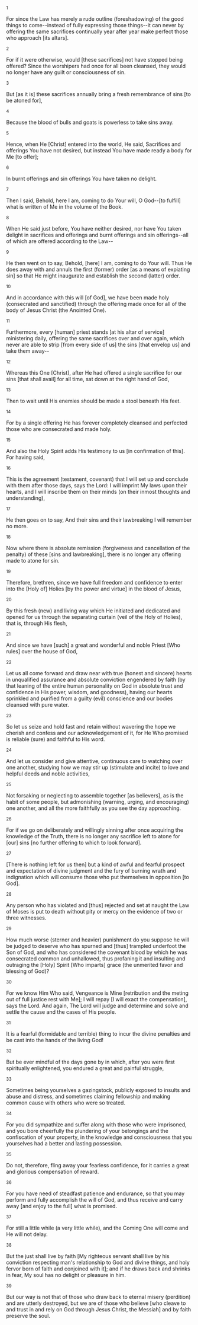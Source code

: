 <sup>1</sup> 

For since the Law has merely a rude outline (foreshadowing) of the good things to come--instead of fully expressing those things--it can never by offering the same sacrifices continually year after year make perfect those who approach [its altars]. 

<sup>2</sup> 

For if it were otherwise, would [these sacrifices] not have stopped being offered? Since the worshipers had once for all been cleansed, they would no longer have any guilt or consciousness of sin. 

<sup>3</sup> 

But [as it is] these sacrifices annually bring a fresh remembrance of sins [to be atoned for], 

<sup>4</sup> 

Because the blood of bulls and goats is powerless to take sins away. 

<sup>5</sup> 

Hence, when He [Christ] entered into the world, He said, Sacrifices and offerings You have not desired, but instead You have made ready a body for Me [to offer]; 

<sup>6</sup> 

In burnt offerings and sin offerings You have taken no delight. 

<sup>7</sup> 

Then I said, Behold, here I am, coming to do Your will, O God--[to fulfill] what is written of Me in the volume of the Book. 

<sup>8</sup> 

When He said just before, You have neither desired, nor have You taken delight in sacrifices and offerings and burnt offerings and sin offerings--all of which are offered according to the Law-- 

<sup>9</sup> 

He then went on to say, Behold, [here] I am, coming to do Your will. Thus He does away with and annuls the first (former) order [as a means of expiating sin] so that He might inaugurate and establish the second (latter) order. 

<sup>10</sup> 

And in accordance with this will [of God], we have been made holy (consecrated and sanctified) through the offering made once for all of the body of Jesus Christ (the Anointed One). 

<sup>11</sup> 

Furthermore, every [human] priest stands [at his altar of service] ministering daily, offering the same sacrifices over and over again, which never are able to strip [from every side of us] the sins [that envelop us] and take them away-- 

<sup>12</sup> 

Whereas this One [Christ], after He had offered a single sacrifice for our sins [that shall avail] for all time, sat down at the right hand of God, 

<sup>13</sup> 

Then to wait until His enemies should be made a stool beneath His feet. 

<sup>14</sup> 

For by a single offering He has forever completely cleansed and perfected those who are consecrated and made holy. 

<sup>15</sup> 

And also the Holy Spirit adds His testimony to us [in confirmation of this]. For having said, 

<sup>16</sup> 

This is the agreement (testament, covenant) that I will set up and conclude with them after those days, says the Lord: I will imprint My laws upon their hearts, and I will inscribe them on their minds (on their inmost thoughts and understanding), 

<sup>17</sup> 

He then goes on to say, And their sins and their lawbreaking I will remember no more. 

<sup>18</sup> 

Now where there is absolute remission (forgiveness and cancellation of the penalty) of these [sins and lawbreaking], there is no longer any offering made to atone for sin. 

<sup>19</sup> 

Therefore, brethren, since we have full freedom and confidence to enter into the [Holy of] Holies [by the power and virtue] in the blood of Jesus, 

<sup>20</sup> 

By this fresh (new) and living way which He initiated and dedicated and opened for us through the separating curtain (veil of the Holy of Holies), that is, through His flesh, 

<sup>21</sup> 

And since we have [such] a great and wonderful and noble Priest [Who rules] over the house of God, 

<sup>22</sup> 

Let us all come forward and draw near with true (honest and sincere) hearts in unqualified assurance and absolute conviction engendered by faith (by that leaning of the entire human personality on God in absolute trust and confidence in His power, wisdom, and goodness), having our hearts sprinkled and purified from a guilty (evil) conscience and our bodies cleansed with pure water. 

<sup>23</sup> 

So let us seize and hold fast and retain without wavering the hope we cherish and confess and our acknowledgement of it, for He Who promised is reliable (sure) and faithful to His word. 

<sup>24</sup> 

And let us consider and give attentive, continuous care to watching over one another, studying how we may stir up (stimulate and incite) to love and helpful deeds and noble activities, 

<sup>25</sup> 

Not forsaking or neglecting to assemble together [as believers], as is the habit of some people, but admonishing (warning, urging, and encouraging) one another, and all the more faithfully as you see the day approaching. 

<sup>26</sup> 

For if we go on deliberately and willingly sinning after once acquiring the knowledge of the Truth, there is no longer any sacrifice left to atone for [our] sins [no further offering to which to look forward]. 

<sup>27</sup> 

[There is nothing left for us then] but a kind of awful and fearful prospect and expectation of divine judgment and the fury of burning wrath and indignation which will consume those who put themselves in opposition [to God]. 

<sup>28</sup> 

Any person who has violated and [thus] rejected and set at naught the Law of Moses is put to death without pity or mercy on the evidence of two or three witnesses. 

<sup>29</sup> 

How much worse (sterner and heavier) punishment do you suppose he will be judged to deserve who has spurned and [thus] trampled underfoot the Son of God, and who has considered the covenant blood by which he was consecrated common and unhallowed, thus profaning it and insulting and outraging the [Holy] Spirit [Who imparts] grace (the unmerited favor and blessing of God)? 

<sup>30</sup> 

For we know Him Who said, Vengeance is Mine [retribution and the meting out of full justice rest with Me]; I will repay [I will exact the compensation], says the Lord. And again, The Lord will judge and determine and solve and settle the cause and the cases of His people. 

<sup>31</sup> 

It is a fearful (formidable and terrible) thing to incur the divine penalties and be cast into the hands of the living God! 

<sup>32</sup> 

But be ever mindful of the days gone by in which, after you were first spiritually enlightened, you endured a great and painful struggle, 

<sup>33</sup> 

Sometimes being yourselves a gazingstock, publicly exposed to insults and abuse and distress, and sometimes claiming fellowship and making common cause with others who were so treated. 

<sup>34</sup> 

For you did sympathize and suffer along with those who were imprisoned, and you bore cheerfully the plundering of your belongings and the confiscation of your property, in the knowledge and consciousness that you yourselves had a better and lasting possession. 

<sup>35</sup> 

Do not, therefore, fling away your fearless confidence, for it carries a great and glorious compensation of reward. 

<sup>36</sup> 

For you have need of steadfast patience and endurance, so that you may perform and fully accomplish the will of God, and thus receive and carry away [and enjoy to the full] what is promised. 

<sup>37</sup> 

For still a little while (a very little while), and the Coming One will come and He will not delay. 

<sup>38</sup> 

But the just shall live by faith [My righteous servant shall live by his conviction respecting man's relationship to God and divine things, and holy fervor born of faith and conjoined with it]; and if he draws back and shrinks in fear, My soul has no delight or pleasure in him. 

<sup>39</sup> 

But our way is not that of those who draw back to eternal misery (perdition) and are utterly destroyed, but we are of those who believe [who cleave to and trust in and rely on God through Jesus Christ, the Messiah] and by faith preserve the soul.